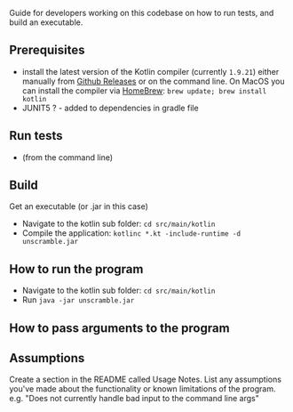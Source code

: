 Guide for developers working on this codebase on how to run tests, and build an executable.


Prerequisites
-------------
- install the latest version of the Kotlin compiler (currently `1.9.21`) either manually from [Github Releases](https://github.com/JetBrains/kotlin/releases/tag/v1.9.21) or on the command line. On MacOS you can install the compiler via [HomeBrew](https://brew.sh/):
`brew update;
brew install kotlin`
- JUNIT5 ? - added to dependencies in gradle file


Run tests
---------
- (from the command line)


Build
-----
Get an executable (or .jar in this case)
- Navigate to the kotlin sub folder: `cd src/main/kotlin`
- Compile the application: `kotlinc *.kt -include-runtime -d unscramble.jar` 



How to run the program
----------------------
- Navigate to the kotlin sub folder: `cd src/main/kotlin`
- Run `java -jar unscramble.jar`

How to pass arguments to the program
------------------------------------




Assumptions
-----------
Create a section in the README called Usage Notes. List any assumptions you've made about the functionality or known limitations of the program. e.g. "Does not currently handle bad input to the command line args"
